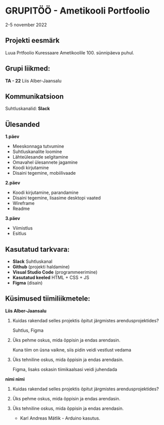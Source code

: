 # GRUPITÖÖ - Ametikooli Portfoolio
2-5 november 2022

## Projekti eesmärk
Luua Prtfoolio Kuressaare Ametikoolile 100. sünnipäeva puhul. 

## Grupi liikmed:
**TA - 22**
Liis Alber-Jaansalu

## Kommunikatsioon
Suhtluskanalid: 
**Slack**

## Ülesanded
**1.päev**
- Meeskonnaga tutvumine
- Suhtluskanalite loomine
- Lähteülesande selgitamine
- Omavahel ülesannete jagamine
- Koodi kirjutamine
- Disaini tegemine, mobiilivaade

**2.päev**
- Koodi kirjutamine, parandamine
- Disaini tegemine, lisasime desktopi vaated
- Wireframe
- Readme

**3.päev**
- Viimistlus
- Esitlus

## Kasutatud tarkvara:
* **Slack** Suhtluskanal 
* **Github** (projekti haldamine)
* **Visual Studio Code** (programmeerimine)
* **Kasutatud keeled** HTML + CSS + JS
* **Figma** (disain)

## Küsimused tiimiliikmetele: 

**Liis Alber-Jaansalu**

1. Kuidas rakendad selles projektis õpitut järgmistes arendusprojektides?

   Suhtlus, Figma

2. Üks pehme oskus, mida õppisin ja endas arendasin.
   
   Kuna tiim on üsna vaikne, siis pidin veidi vestlust vedama

3. Üks tehniline oskus, mida õppisin ja endas arendasin.

   Figma, lisaks oskasin tiimikaalsasi veidi juhendada
   
**nimi nimi**   
   
1. Kuidas rakendad selles projektis õpitut järgmistes arendusprojektides?

  

2. Üks pehme oskus, mida õppisin ja endas arendasin.
   
   

3. Üks tehniline oskus, mida õppisin ja endas arendasin.

 
      


   * Karl Andreas Mätlik - Arduino kasutus.
   
   

